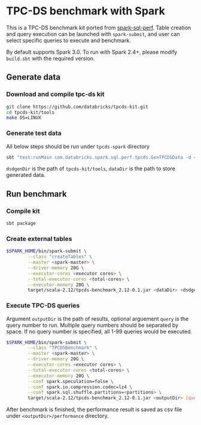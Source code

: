 # TPC-DS benchmark with Spark #

This is a TPC-DS benchmark kit ported from [spark-sql-perf](https://github.com/databricks/spark-sql-perf "spark-sql-perf"). Table creation and query execution can be launched with `spark-submit`, and user can select specific queries to execute and benchmark.

By default supports Spark 3.0. To run with Spark 2.4+, please modify `build.sbt` with the required version.

## Generate data ##

### Download and compile tpc-ds kit ###
```bash
git clone https://github.com/databricks/tpcds-kit.git
cd tpcds-kit/tools
make OS=LINUX
```
### Generate test data ###
All below steps should be run under `tpcds-spark` directory
```bash
sbt "test:runMain com.databricks.spark.sql.perf.tpcds.GenTPCDSData -d <dsdgenDir> -s <scaleFactor> -l <dataDir> -f parquet"
```
`dsdgenDir` is the path of `tpcds-kit/tools`, `dataDir` is the path to store generated data.

## Run benchmark ##
### Compile kit ###
```bash
sbt package
```
### Create external tables ###
```bash
$SPARK_HOME/bin/spark-submit \
        --class "createTables" \
        --master <spark-master> \
        --driver-memory 20G \
        --executor-cores <executor cores> \
        --total-executor-cores <total-cores> \
        --executor-memory 20G \
        target/scala-2.12/tpcds-benchmark_2.12-0.1.jar <dataDir> <dsdgenDir> <scaleFactor>
```
### Execute TPC-DS queries ###
Argument `outputDir` is the path of results, optional arguement `query`  is the query number to run. Multiple query numbers should be separated by space. If no query number is specified, all 1-99 queries would be executed.
```bash
$SPARK_HOME/bin/spark-submit \
        --class "TPCDSBenchmark" \
        --master <spark-master> \
        --driver-memory 20G \
        --executor-cores <executor cores> \
        --total-executor-cores <total-cores> \
        --executor-memory 20G \
        --conf spark.speculation=false \
        --conf spark.io.compression.codec=lz4 \
        --conf spark.sql.shuffle.partitions=<partitions> \
        target/scala-2.12/tpcds-benchmark_2.12-0.1.jar <outputDir> [query]
```
After benchmark is finished, the performance result is saved as csv file under `<outputDir>/performance` directory.
